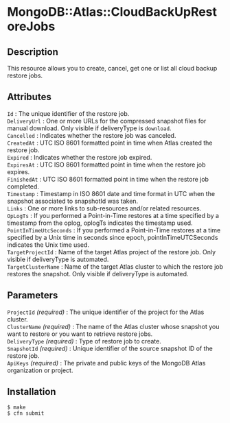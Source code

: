# MongoDB::Atlas::CloudBackUpRestoreJobs

## Description
This resource allows you to create, cancel, get one or list all cloud backup restore jobs.

## Attributes
`Id` :  The unique identifier of the restore job.<br>
`DeliveryUrl` : One or more URLs for the compressed snapshot files for manual download. Only visible if deliveryType is `download`.<br>
`Cancelled` : Indicates whether the restore job was canceled.<br>
`CreatedAt` : UTC ISO 8601 formatted point in time when Atlas created the restore job.<br>
`Expired` : Indicates whether the restore job expired.<br>
`ExpiresAt` : UTC ISO 8601 formatted point in time when the restore job expires.<br>
`FinishedAt` : UTC ISO 8601 formatted point in time when the restore job completed.<br>
`Timestamp` : Timestamp in ISO 8601 date and time format in UTC when the snapshot associated to snapshotId was taken.<br>
`Links` : One or more links to sub-resources and/or related resources.<br>
`OpLogTs` : If you performed a Point-in-Time restores at a time specified by a timestamp from the oplog, oplogTs indicates the timestamp used.<br>
`PointInTimeUtcSeconds` : If you performed a Point-in-Time restores at a time specified by a Unix time in seconds since epoch, pointInTimeUTCSeconds indicates the Unix time used.<br>
`TargetProjectId` : Name of the target Atlas project of the restore job. Only visible if deliveryType is automated.<br>
`TargetClusterName` : Name of the target Atlas cluster to which the restore job restores the snapshot. Only visible if deliveryType is automated.<br>

## Parameters
`ProjectId` *(required)* : The unique identifier of the project for the Atlas cluster.<br>
`ClusterName` *(required)* : The name of the Atlas cluster whose snapshot you want to restore or you want to retrieve restore jobs.<br>
`DeliveryType` *(required)* : Type of restore job to create. <br>
`SnapshotId` *(required)* : Unique identifier of the source snapshot ID of the restore job.<br>
`ApiKeys` *(required)* : The private and public keys of the MongoDB Atlas organization or project.<br>

## Installation
    $ make
    $ cfn submit